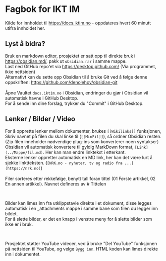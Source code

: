 # Fagbok for IKT IM
Kilde for innholdet til https://docs.iktim.no - oppdateres hvert 60 minutt utifra innholdet her.

## Lyst å bidra?
Bruk en markdown editor, prosjektet er satt opp til direkte bruk i https://obsidian.md/, pakk ut `obsidian.rar` i samme mappe.<br>
Last ned GitHub repo'et via https://desktop.github.com/ (Via programmet, ikke nettsiden)<br>
Alternativt kan du sette opp Obsidian til å bruke Git ved å følge denne oppskriften: https://github.com/denolehov/obsidian-git<br>
<br>
Åpne Vaultet `docs.iktim.no` i Obsidian, endringer du gjør i Obsidian vil automatisk havne i GitHub Desktop.<br>
For å sende inn dine forslag, trykker du "Commit" i GitHub Desktop.

## Lenker / Bilder / Video
For å opprette lenker mellom dokumenter, brukes `[[Wikilinks]]` funksjonen, Skriv navnet på filen du skal linke til (`[[MinFil]]`), så ordner Obsidian resten. (Zip filen inneholder nødvendige plug-ins som konverterer noen syntakser)<br>
Obsidian vil automatisk konvertere til gyldig MarkDown format, `[Link](../Mappe/fil.md)`. Her kan man endre linktekst i etterkant.<br>
Eksterne lenker oppretter automatisk en MD link, her kan det være lurt å sjekke linktteksten. (`[NRK.no - nyheter, tv og radio fra ...](https://nrk.no)`)<br>
<br>
Filer sorteres etter rekkefølge, benytt tall foran tittel (01 Første artikkel, 02 En annen artikkel). Navnet defineres av # Tittelen<br>

<br>

Bilder kan limes inn fra utklippstavle direkte i et dokument, disse legges automatisk i en _attachments mappe i samme bane som filen du legger inn bildet.<br>
For å slette bilder, er det en knapp i venstre meny for å slette bilder som ikke er i bruk.

<br>

Prosjektet støtter YouTube videoer, ved å bruke "Del YouTube" funksjonen på nettsiden til YouTube, og velge `Bygg inn`. HTML koden kan limes direkte inn i dokumentet.
